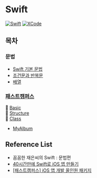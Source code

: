 # Swift
[![Swift](http://img.shields.io/badge/Swift-v.5.4-blue.svg?style=flat)](https://developer.apple.com/swift/)
[![XCode](http://img.shields.io/badge/XCode-v.12.4-orange.svg?style=flat)](https://developer.apple.com/xcode/whats-new/)

## 목차

### 문법
- [Swift 기본 문법](https://github.com/co3oing/Swift/blob/master/Swift01.%20Swift%20기본%20문법.md)
- [조건문과 반복문](https://github.com/co3oing/Swift/blob/master/Swift02.%20조건문과%20반복문.md)
- [배열](https://github.com/co3oing/Swift/blob/master/Swift03.%20배열.md)

### [패스트캠퍼스](https://github.com/co3oing/Swift/tree/master/Fast%20campus)
📁 [Basic](https://github.com/co3oing/Swift/tree/master/Fast%20campus/1_Basic)</br>
📁 [Structure](https://github.com/co3oing/Swift/tree/master/Fast%20campus/2_Structure)</br>
📁 [Class](https://github.com/co3oing/Swift/tree/master/Fast%20campus/3_Class)</br>

- [MyAlbum](https://github.com/co3oing/Swift/tree/master/Fast%20campus/MyAlbum)

## Reference List

- 꼼꼼한 재은씨의 Swift : 문법편
- [40시간만에 Swift로 iOS 앱 만들기](https://devxoul.gitbooks.io/ios-with-swift-in-40-hours/content/)
- [[패스트캠퍼스] iOS 앱 개발 올인원 패키지](https://www.fastcampus.co.kr/dev_online_iosapp)
